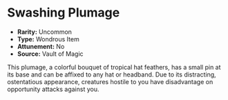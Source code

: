 # Swashing Plumage

- **Rarity:** Uncommon
- **Type:** Wondrous Item
- **Attunement:** No
- **Source:** Vault of Magic

This plumage, a colorful bouquet of tropical hat feathers, has a small pin at its base and can be affixed to any hat or headband. Due to its distracting, ostentatious appearance, creatures hostile to you have disadvantage on opportunity attacks against you.
